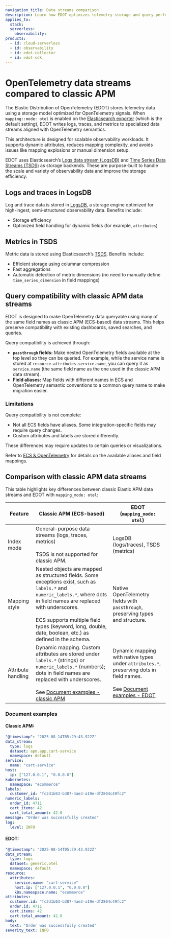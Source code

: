 ```yaml
---
navigation_title: Data streams comparison
description: Learn how EDOT optimizes telemetry storage and query performance in Elastic Observability compared to classic APM.  
applies_to:
  stack:
  serverless:
    observability:
products:
  - id: cloud-serverless
  - id: observability
  - id: edot-collector
  - id: edot-sdk
---
```


# OpenTelemetry data streams compared to classic APM

The Elastic Distribution of OpenTelemetry (EDOT) stores telemetry data using a storage model optimized for OpenTelemetry signals. When `mapping::mode: otel` is enabled on the [Elasticsearch exporter](elastic-agent://reference/edot-collector/components/elasticsearchexporter.md) (which is the default setting), EDOT writes logs, traces, and metrics to specialized data streams aligned with OpenTelemetry semantics.

This architecture is designed for scalable observability workloads. It supports dynamic attributes, reduces mapping complexity, and avoids issues like mapping explosions or manual dimension setup.

EDOT uses Elasticsearch’s [Logs data stream (LogsDB)](docs-content://manage-data/data-store/data-streams/logs-data-stream.md) and [Time Series Data Streams (TSDS)](docs-content://manage-data/data-store/data-streams/time-series-data-stream-tsds.md) as storage backends. These are purpose-built to handle the scale and variety of observability data and improve the storage efficiency.

## Logs and traces in LogsDB

Log and trace data is stored in [LogsDB](docs-content://manage-data/data-store/data-streams/logs-data-stream.md), a storage engine optimized for high-ingest, semi-structured observability data. Benefits include:

* Storage efficiency 
* Optimized field handling for dynamic fields (for example, `attributes`)

## Metrics in TSDS

Metric data is stored using Elasticsearch’s [TSDS](docs-content://manage-data/data-store/data-streams/time-series-data-stream-tsds.md). Benefits include:

* Efficient storage using columnar compression  
* Fast aggregations 
* Automatic detection of metric dimensions (no need to manually define `time_series_dimension` in field mappings)

## Query compatibility with classic APM data streams

EDOT is designed to make OpenTelemetry data queryable using many of the same field names as classic APM (ECS-based) data streams. This helps preserve compatibility with existing dashboards, saved searches, and queries.

Query compatibility is achieved through:

* **`passthrough` fields:** Make nested OpenTelemetry fields available at the top level so they can be queried. For example, while the service name is stored at `resource.attributes.service.name`, you can query it as `service.name` (the same field name as the one used in the classic APM data stream).
* **Field aliases:** Map fields with different names in ECS and OpenTelemetry semantic conventions to a common query name to make migration easier.

### Limitations

Query compatibility is not complete:

* Not all ECS fields have aliases. Some integration-specific fields may require query changes.
* Custom attributes and labels are stored differently.

These differences may require updates to certain queries or visualizations.

Refer to [ECS & OpenTelemetry](ecs://reference/ecs-opentelemetry.md) for details on the available aliases and field mappings.

## Comparison with classic APM data streams

This table highlights key differences between classic Elastic APM data streams and EDOT with `mapping_mode: otel`:

| Feature                   | Classic APM (ECS-based)                                                                                                          | EDOT (`mapping_mode: otel`)                                                                                                          |
|---|---|---|
| Index mode | General-purpose data streams (logs, traces, metrics) <br><br> TSDS is not supported for classic APM. | LogsDB (logs/traces), TSDS (metrics) |
| Mapping style | Nested objects are mapped as structured fields. Some exceptions exist, such as `labels.*` and `numeric_labels.*`, where dots in field names are replaced with underscores. <br><br> ECS supports multiple field types (keyword, long, double, date, boolean, etc.) as defined in the schema. | Native OpenTelemetry fields with `passthrough`, preserving types and structure. |
| Attribute handling | Dynamic mapping. Custom attributes are stored under `labels.*` (strings) or `numeric_labels.*` (numbers); dots in field names are replaced with underscores. <br><br> See [Document examples - classic APM](#classic-apm) | Dynamic mapping with native types under `attributes.*`, preserving dots in field names. <br><br> See [Document examples - EDOT](#edot) |


### Document examples

#### Classic APM:

```yaml
"@timestamp": "2025-08-14T05:29:43.922Z"
data_stream:
  type: logs
  dataset: apm.app.cart-service
  namespace: default
service:
  name: "cart-service"
host:
  ip: ["127.0.0.1", "0.0.0.0"]
kubernetes:
  namespace: "ecommerce"
labels:
  customer_id: "fc2d1b03-b307-4ae3-a19e-df2804c49fc2"
numeric_labels:
  order_id: 4711
  cart_items: 42
  cart_total_amount: 42.0
message: "Order was successfully created"
log:
  level: INFO
```

#### EDOT:

```yaml
"@timestamp": "2025-08-14T05:29:43.922Z"
data_stream:
  type: logs
  dataset: generic.otel
  namespace: default
resource:
  attributes:
    service.name: "cart-service"
    host.ip: ["127.0.0.1", "0.0.0.0"]
    k8s.namespace.name: "ecommerce"
attributes:
  customer.id: "fc2d1b03-b307-4ae3-a19e-df2804c49fc2"
  order.id: 4711
  cart.items: 42
  cart.total_amount: 42.0
body:
  text: "Order was successfully created"
severity_text: INFO
```